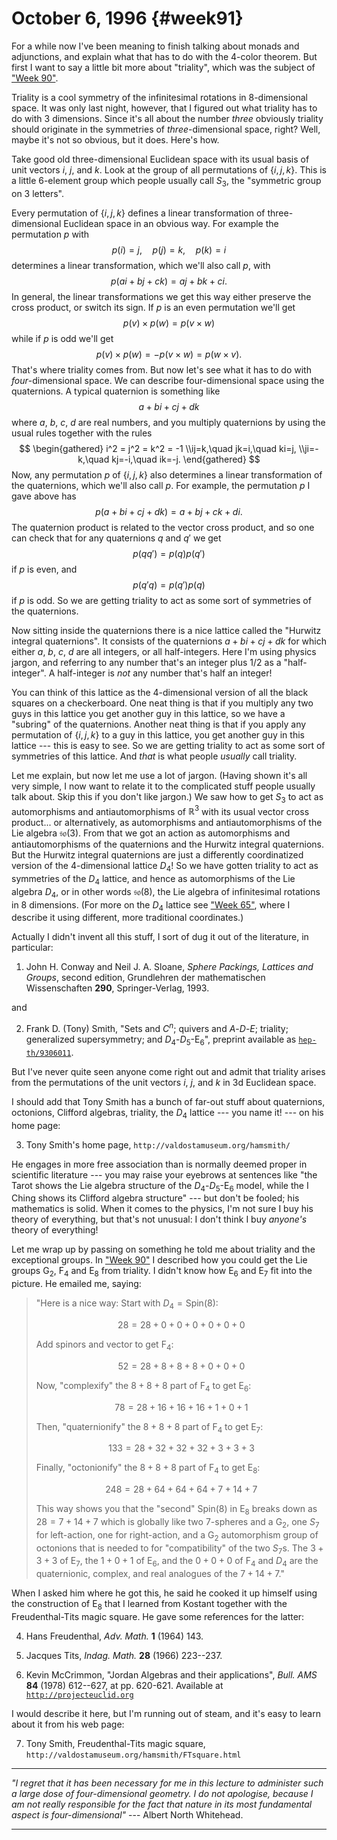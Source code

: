 # October 6, 1996 {#week91}

For a while now I've been meaning to finish talking about monads and
adjunctions, and explain what that has to do with the 4-color theorem.
But first I want to say a little bit more about "triality", which was
the subject of ["Week 90"](#week90).

Triality is a cool symmetry of the infinitesimal rotations in
8-dimensional space. It was only last night, however, that I figured out
what triality has to do with 3 dimensions. Since it's all about the
number *three* obviously triality should originate in the symmetries of
*three*-dimensional space, right? Well, maybe it's not so obvious, but
it does. Here's how.

Take good old three-dimensional Euclidean space with its usual basis of
unit vectors $i$, $j$, and $k$. Look at the group of all permutations of
$\{i,j,k\}$. This is a little 6-element group which people usually call
$S_3$, the "symmetric group on 3 letters".

Every permutation of $\{i,j,k\}$ defines a linear transformation of
three-dimensional Euclidean space in an obvious way. For example the
permutation $p$ with
$$p(i) = j, \quad p(j) = k, \quad p(k) = i$$
determines a linear transformation, which we'll also call $p$, with
$$p(ai+ bj + ck) = aj + bk + ci.$$
In general, the linear transformations we get this way either preserve
the cross product, or switch its sign. If $p$ is an even permutation
we'll get
$$p(v)\times p(w) = p(v\times w)$$
while if $p$ is odd we'll get
$$p(v)\times p(w) = -p(v\times w) = p(w\times v).$$
That's where triality comes from. But now let's see what it has to do
with *four*-dimensional space. We can describe four-dimensional space
using the quaternions. A typical quaternion is something like
$$a + bi + cj + dk$$
where $a$, $b$, $c$, $d$ are real numbers, and you multiply quaternions by using
the usual rules together with the rules
$$
  \begin{gathered}
    i^2 = j^2 = k^2 = -1
  \\ij=k,\quad jk=i,\quad ki=j,
  \\ji=-k,\quad kj=-i,\quad ik=-j.
  \end{gathered}
$$
Now, any permutation $p$ of $\{i,j,k\}$ also determines a linear
transformation of the quaternions, which we'll also call $p$. For
example, the permutation $p$ I gave above has
$$p(a + bi + cj + dk) = a + bj + ck + di.$$
The quaternion product is related to the vector cross product, and so
one can check that for any quaternions $q$ and $q'$ we get
$$p(qq') = p(q)p(q')$$
if $p$ is even, and
$$p(q'q) = p(q')p(q)$$
if $p$ is odd. So we are getting triality to act as some sort of
symmetries of the quaternions.

Now sitting inside the quaternions there is a nice lattice called the
"Hurwitz integral quaternions". It consists of the quaternions
$a + bi + cj + dk$ for which either $a$, $b$, $c$, $d$ are all integers, or all
half-integers. Here I'm using physics jargon, and referring to any
number that's an integer plus $1/2$ as a "half-integer". A half-integer
is *not* any number that's half an integer!

You can think of this lattice as the $4$-dimensional version of all the
black squares on a checkerboard. One neat thing is that if you multiply
any two guys in this lattice you get another guy in this lattice, so we
have a "subring" of the quaternions. Another neat thing is that if you
apply any permutation of $\{i,j,k\}$ to a guy in this lattice, you get
another guy in this lattice --- this is easy to see. So we are getting
triality to act as some sort of symmetries of this lattice. And *that*
is what people *usually* call triality.

Let me explain, but now let me use a lot of jargon. (Having shown it's
all very simple, I now want to relate it to the complicated stuff people
usually talk about. Skip this if you don't like jargon.) We saw how to
get $S_3$ to act as automorphisms and antiautomorphisms of $\mathbb{R}^3$ with its
usual vector cross product... or alternatively, as automorphisms and
antiautomorphisms of the Lie algebra $\mathfrak{so}(3)$. From that we got an action
as automorphisms and antiautomorphisms of the quaternions and the
Hurwitz integral quaternions. But the Hurwitz integral quaternions are
just a differently coordinatized version of the $4$-dimensional lattice
$D_4$! So we have gotten triality to act as symmetries of the $D_4$
lattice, and hence as automorphisms of the Lie algebra $D_4$, or in other
words $\mathfrak{so}(8)$, the Lie algebra of infinitesimal rotations in 8 dimensions.
(For more on the $D_4$ lattice see ["Week 65"](#week65), where I
describe it using different, more traditional coordinates.)

Actually I didn't invent all this stuff, I sort of dug it out of the
literature, in particular:

1) John H. Conway and Neil J. A. Sloane, _Sphere Packings, Lattices and Groups_, second edition, Grundlehren der mathematischen Wissenschaften **290**, Springer-Verlag, 1993.

and

2) Frank D. (Tony) Smith, "Sets and $C^n$; quivers and $A$-$D$-$E$; triality; generalized supersymmetry; and $D_4$-$D_5$-$\mathrm{E}_6$", preprint available as [`hep-th/9306011`](https://arxiv.org/abs/hep-th/9306011).

But I've never quite seen anyone come right out and admit that triality
arises from the permutations of the unit vectors $i$, $j$, and $k$ in 3d
Euclidean space.

I should add that Tony Smith has a bunch of far-out stuff about
quaternions, octonions, Clifford algebras, triality, the $D_4$ lattice ---
you name it! --- on his home page:

3) Tony Smith's home page, `http://valdostamuseum.org/hamsmith/`

He engages in more free association than is normally deemed proper in
scientific literature --- you may raise your eyebrows at sentences like
"the Tarot shows the Lie algebra structure of the $D_4$-$D_5$-$\mathrm{E}_6$ model, while
the I Ching shows its Clifford algebra structure" --- but don't be
fooled; his mathematics is solid. When it comes to the physics, I'm not
sure I buy his theory of everything, but that's not unusual: I don't
think I buy *anyone's* theory of everything!

Let me wrap up by passing on something he told me about triality and the
exceptional groups. In ["Week 90"](#week90) I described how you
could get the Lie groups $\mathrm{G}_2$, $\mathrm{F}_4$ and $\mathrm{E}_8$ from triality. I didn't know how
$\mathrm{E}_6$ and $\mathrm{E}_7$ fit into the picture. He emailed me, saying:

> "Here is a nice way: Start with $D_4 = \mathrm{Spin}(8)$:
>
> $$28 =  28  +   0  +   0  +   0  +   0  +   0  +   0$$
>
> Add spinors and vector to get $\mathrm{F}_4$:
>
> $$52 =  28  +   8  +   8  +   8  +   0  +   0  +   0$$
>
> Now, "complexify" the $8+8+8$ part of $\mathrm{F}_4$ to get $\mathrm{E}_6$:
>
> $$78 =  28  +  16  +  16  +  16  +   1  +   0  +   1$$
>
> Then, "quaternionify" the $8+8+8$ part of $\mathrm{F}_4$ to get $\mathrm{E}_7$:
>
> $$133 =  28  +  32  +  32  +  32  +   3  +   3  +   3$$
>
> Finally, "octonionify" the $8+8+8$ part of $\mathrm{F}_4$ to get $\mathrm{E}_8$:
>
> $$248 =  28  +  64  +  64  +  64  +   7  +  14  +   7$$
>
> This way shows you that the "second" $\mathrm{Spin}(8)$ in $\mathrm{E}_8$ breaks down as
> $28 = 7 + 14 + 7$ which is globally like two 7-spheres and a $\mathrm{G}_2$, one $S_7$ for
> left-action, one for right-action, and a $\mathrm{G}_2$ automorphism group of
> octonions that is needed to for "compatibility" of the two $S_7$s. The
> $3+3+3$ of $\mathrm{E}_7$, the $1+0+1$ of $\mathrm{E}_6$, and the $0+0+0$ of $\mathrm{F}_4$ and $D_4$ are the
> quaternionic, complex, and real analogues of the $7+14+7$."

When I asked him where he got this, he said he cooked it up himself
using the construction of $\mathrm{E}_8$ that I learned from Kostant together with
the Freudenthal-Tits magic square. He gave some references for the
latter:

4) Hans Freudenthal, _Adv. Math._ **1** (1964) 143.

5) Jacques Tits, _Indag. Math._ **28** (1966) 223--237.

6) Kevin McCrimmon, "Jordan Algebras and their applications", _Bull. AMS_ **84** (1978) 612--627, at pp. 620-621. Available at [`http://projecteuclid.org`](http://projecteuclid.org/DPubS?service=UI&version=1.0&verb=Display&handle=euclid.bams/1183540925)

I would describe it here, but I'm running out of steam, and it's easy
to learn about it from his web page:

7) Tony Smith, Freudenthal-Tits magic square, `http://valdostamuseum.org/hamsmith/FTsquare.html`

------------------------------------------------------------------------

*"I regret that it has been necessary for me in this lecture to
administer such a large dose of four-dimensional geometry. I do not
apologise, because I am not really responsible for the fact that nature
in its most fundamental aspect is four-dimensional"* --- Albert North
Whitehead.

------------------------------------------------------------------------
